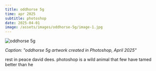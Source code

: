 ```yaml
---
title: oddhorse 5g
time: apr 2025
subtitle: photoshop
date: 2025-04-01
image: /assets/images/oddhorse-5g/image-1.jpg
---
```


![oddhorse 5g](/assets/images/oddhorse-5g/image-1.jpg "testing")

*Caption: "oddhorse 5g artwork created in Photoshop, April 2025"*

rest in peace david dees. photoshop is a wild animal that few have tamed better than he
